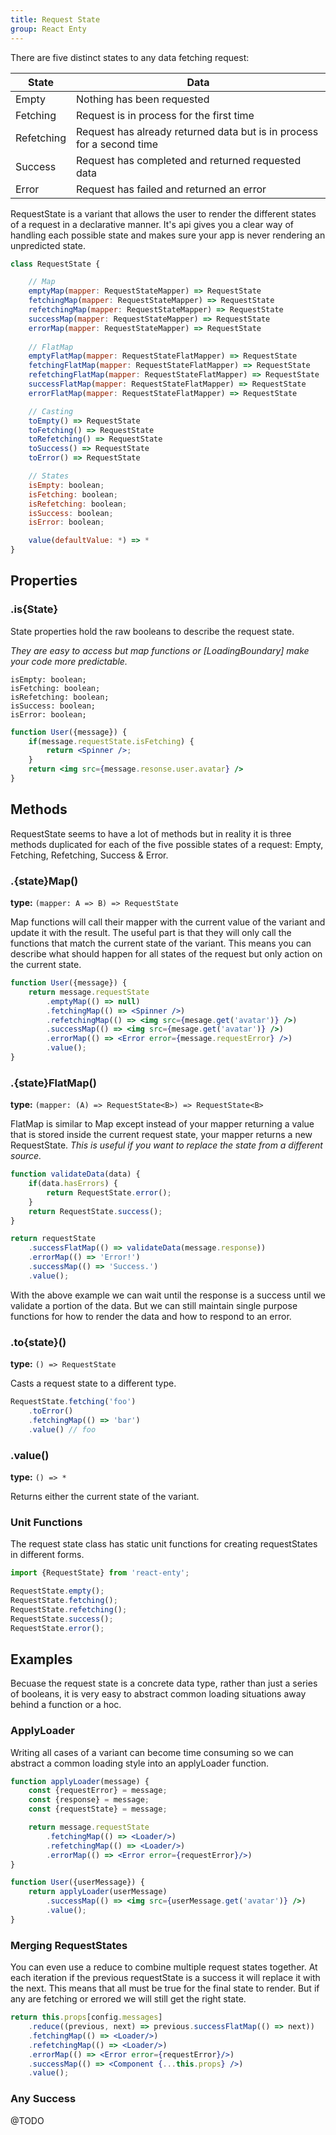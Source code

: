 ```yaml
---
title: Request State
group: React Enty
---
```


There are five distinct states to any data fetching request:

| State      | Data                                                                  |
| ---------- | --------------------------------------------------------------------- |
| Empty      | Nothing has been requested                                            |
| Fetching   | Request is in process for the first time                              |
| Refetching | Request has already returned data but is in process for a second time | 
| Success    | Request has completed and returned requested data                     | 
| Error      | Request has failed and returned an error                              |



RequestState is a variant that allows the user to render the different states of a request in a declarative manner. It's api gives you a clear way of handling each possible state and makes sure your app is never rendering an unpredicted state.


```js
class RequestState {

    // Map
    emptyMap(mapper: RequestStateMapper) => RequestState
    fetchingMap(mapper: RequestStateMapper) => RequestState
    refetchingMap(mapper: RequestStateMapper) => RequestState
    successMap(mapper: RequestStateMapper) => RequestState
    errorMap(mapper: RequestStateMapper) => RequestState
        
    // FlatMap
    emptyFlatMap(mapper: RequestStateFlatMapper) => RequestState
    fetchingFlatMap(mapper: RequestStateFlatMapper) => RequestState
    refetchingFlatMap(mapper: RequestStateFlatMapper) => RequestState
    successFlatMap(mapper: RequestStateFlatMapper) => RequestState
    errorFlatMap(mapper: RequestStateFlatMapper) => RequestState

    // Casting
    toEmpty() => RequestState
    toFetching() => RequestState
    toRefetching() => RequestState
    toSuccess() => RequestState
    toError() => RequestState

    // States
    isEmpty: boolean;
    isFetching: boolean;
    isRefetching: boolean;
    isSuccess: boolean;
    isError: boolean;

    value(defaultValue: *) => *
}
```

## Properties

### .is{State}


State properties hold the raw booleans to describe the request state. 

_They are easy to access but map functions or [LoadingBoundary] make your code more predictable._

```
isEmpty: boolean;
isFetching: boolean;
isRefetching: boolean;
isSuccess: boolean;
isError: boolean;
```

```jsx
function User({message}) {
    if(message.requestState.isFetching) {
        return <Spinner />;
    }
    return <img src={message.resonse.user.avatar} />
}

```


## Methods
RequestState seems to have a lot of methods but in reality it is three methods duplicated for each
of the five possible states of a request:  Empty, Fetching, Refetching, Success & Error.

### .{state}Map()
**type:** `(mapper: A => B) => RequestState`  

Map functions will call their mapper with the current value of the variant and update it with the 
result. The useful part is that they will only call the functions that match the current state of
the variant. This means you can describe what should happen for all states of the request but 
only action on the current state.


```jsx
function User({message}) {
    return message.requestState
        .emptyMap(() => null)
        .fetchingMap(() => <Spinner />)
        .refetchingMap(() => <img src={mesage.get('avatar')} />)
        .successMap(() => <img src={mesage.get('avatar')} />)
        .errorMap(() => <Error error={message.requestError} />)
        .value();
}
```


### .{state}FlatMap()
**type:** `(mapper: (A) => RequestState<B>) => RequestState<B>`  

FlatMap is similar to Map except instead of your mapper returning a value that is stored inside the
current request state, your mapper returns a new RequestState. _This is useful if you want to 
replace the state from a different source._

```jsx
function validateData(data) {
    if(data.hasErrors) {
        return RequestState.error();
    }
    return RequestState.success();
}

return requestState
    .successFlatMap(() => validateData(message.response))
    .errorMap(() => 'Error!')
    .successMap(() => 'Success.')
    .value();
```
With the above example we can wait until the response is a success until we validate a portion of
the data. But we can still maintain single purpose functions for how to render the data and how to
respond to an error.


### .to{state}()
**type:** `() => RequestState`

Casts a request state to a different type.

```jsx
RequestState.fetching('foo')
    .toError()
    .fetchingMap(() => 'bar')
    .value() // foo
```


### .value()
**type:** `() => *`   

Returns either the current state of the variant.


### Unit Functions
The request state class has static unit functions for creating requestStates in different forms.

```js
import {RequestState} from 'react-enty';

RequestState.empty();
RequestState.fetching();
RequestState.refetching();
RequestState.success();
RequestState.error();
```

## Examples
Becuase the request state is a concrete data type, rather than just a series of booleans, it 
is very easy to abstract common loading situations away behind a function or a hoc.

### ApplyLoader

Writing all cases of a variant can become time consuming so we can abstract a common loading style 
into an applyLoader function.

```jsx
function applyLoader(message) {
    const {requestError} = message;
    const {response} = message;
    const {requestState} = message;

    return message.requestState
        .fetchingMap(() => <Loader/>)
        .refetchingMap(() => <Loader/>)
        .errorMap(() => <Error error={requestError}/>)
}

function User({userMessage}) {
    return applyLoader(userMessage)
        .successMap(() => <img src={userMessage.get('avatar')} />)
        .value();
}
```

### Merging RequestStates

You can even use a reduce to combine multiple request states together.
At each iteration if the previous requestState is a success it will replace it with the next.
This means that all must be true for the final state to render.
But if any are fetching or errored we will still get the right state.

```jsx
return this.props[config.messages]
    .reduce((previous, next) => previous.successFlatMap(() => next))
    .fetchingMap(() => <Loader/>)
    .refetchingMap(() => <Loader/>)
    .errorMap(() => <Error error={requestError}/>)
    .successMap(() => <Component {...this.props} />)
    .value();
```

### Any Success

@TODO

